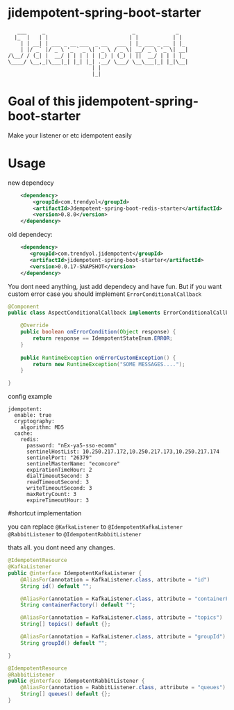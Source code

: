 # jidempotent-spring-boot-starter

````
   ___     _                            _             _   
  |_  |   | |                          | |           | |  
    | | __| | ___ _ __ ___  _ __   ___ | |_ ___ _ __ | |_ 
    | |/ _` |/ _ \ '_ ` _ \| '_ \ / _ \| __/ _ \ '_ \| __|
/\__/ / (_| |  __/ | | | | | |_) | (_) | ||  __/ | | | |_ 
\____/ \__,_|\___|_| |_| |_| .__/ \___/ \__\___|_| |_|\__|
                           | |                            
                           |_|                            
````

# Goal of this jidempotent-spring-boot-starter

Make your listener or etc idempotent easily

# Usage
new dependecy

```xml
    <dependency>
        <groupId>com.trendyol</groupId>
        <artifactId>Jdempotent-spring-boot-redis-starter</artifactId>
        <version>0.8.0</version>
    </dependency>
```

old dependecy:
```xml
    <dependency>
       <groupId>com.trendyol.jidempotent</groupId>
       <artifactId>jidempotent-spring-boot-starter</artifactId>
       <version>0.0.17-SNAPSHOT</version>
    </dependency>
```

You dont need anything, just add dependecy and have fun.
But if you want custom error case you should implement `ErrorConditionalCallback` 


```java
@Component
public class AspectConditionalCallback implements ErrorConditionalCallback {

    @Override
    public boolean onErrorCondition(Object response) {
        return response == IdempotentStateEnum.ERROR;
    }
    
    public RuntimeException onErrorCustomException() {
        return new RuntimeException("SOME MESSAGES....");
    }

}
```
config example
```
jdempotent:
  enable: true
  cryptography:
    algorithm: MD5
  cache:
    redis:
      password: "nEx-ya5-sso-ecomm"
      sentinelHostList: 10.250.217.172,10.250.217.173,10.250.217.174
      sentinelPort: "26379"
      sentinelMasterName: "ecomcore"
      expirationTimeHour: 2
      dialTimeoutSecond: 3
      readTimeoutSecond: 3
      writeTimeoutSecond: 3
      maxRetryCount: 3
      expireTimeoutHour: 3
```

#shortcut implementation

you can replace 
`@KafkaListener` to `@IdempotentKafkaListener`
`@RabbitListener` to `@IdempotentRabbitListener`

thats all. you dont need any changes.

```java
@IdempotentResource
@KafkaListener
public @interface IdempotentKafkaListener {
    @AliasFor(annotation = KafkaListener.class, attribute = "id")
    String id() default "";

    @AliasFor(annotation = KafkaListener.class, attribute = "containerFactory")
    String containerFactory() default "";

    @AliasFor(annotation = KafkaListener.class, attribute = "topics")
    String[] topics() default {};

    @AliasFor(annotation = KafkaListener.class, attribute = "groupId")
    String groupId() default "";

}
```

```java
@IdempotentResource
@RabbitListener
public @interface IdempotentRabbitListener {
    @AliasFor(annotation = RabbitListener.class, attribute = "queues")
    String[] queues() default {};
}
```
